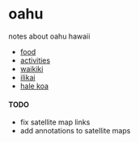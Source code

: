 # oahu

notes about oahu hawaii

- [food](food.md)
- [activities](activities.md)
- [waikiki](waikiki.md)
- [ilikai](ilikai.md)
- [hale koa](halekoa.md)

#### TODO 

- fix satellite map links 
- add annotations to satellite maps
